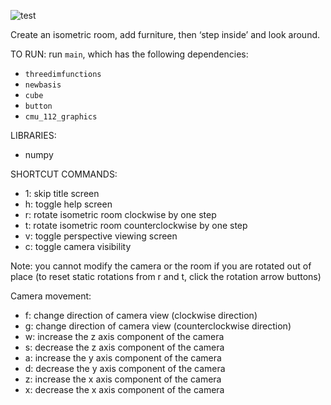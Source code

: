 ![test](https://i.imgur.com/hClwi7B.jpg)

Create an isometric room, add furniture, then ‘step inside’ and look around.

TO RUN: run `main`, which has the following dependencies:
- `threedimfunctions`
- `newbasis`
- `cube`
- `button`
- `cmu_112_graphics`

LIBRARIES: 
- numpy 

SHORTCUT COMMANDS: 
- 1: skip title screen 
- h: toggle help screen 
- r: rotate isometric room clockwise by one step
- t: rotate isometric room counterclockwise by one step
- v: toggle perspective viewing screen
- c: toggle camera visibility 

Note: you cannot modify the camera or the room if you are rotated out of place 
(to reset static rotations from r and t, click the rotation arrow buttons)

Camera movement:
- f: change direction of camera view (clockwise direction)
- g: change direction of camera view (counterclockwise direction)
- w: increase the z axis component of the camera
- s: decrease the z axis component of the camera
- a: increase the y axis component of the camera
- d: decrease the y axis component of the camera
- z: increase the x axis component of the camera
- x: decrease the x axis component of the camera 
